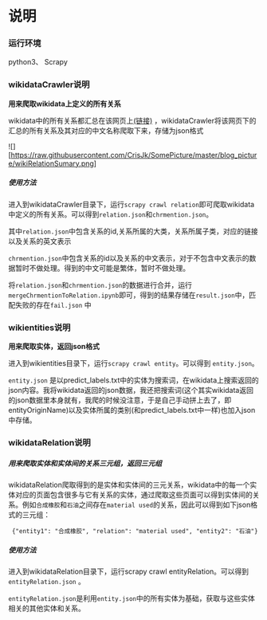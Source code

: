 # 说明

### 运行环境

python3、 Scrapy

### wikidataCrawler说明

**用来爬取wikidata上定义的所有关系**

wikidata中的所有关系都汇总在该网页上[(链接)](https://www.wikidata.org/wiki/Wikidata:List_of_properties/Summary_table) ，wikidataCrawler将该网页下的汇总的所有关系及其对应的中文名称爬取下来，存储为json格式

![][https://raw.githubusercontent.com/CrisJk/SomePicture/master/blog_picture/wikiRelationSumary.png]

##### 使用方法

进入到wikidataCrawler目录下，运行`scrapy crawl relation`即可爬取wikidata中定义的所有关系。可以得到`relation.json`和`chrmention.json`。

其中`relation.json`中包含关系的id,关系所属的大类，关系所属子类，对应的链接以及关系的英文表示

`chrmention.json`中包含关系的id以及关系的中文表示，对于不包含中文表示的数据暂时不做处理。得到的中文可能是繁体，暂时不做处理。



将`relation.json`和`chrmention.json`的数据进行合并，运行`mergeChrmentionToRelation.ipynb`即可，得到的结果存储在`result.json`中，匹配失败的存在`fail.json` 中

### wikientities说明

**用来爬取实体，返回json格式**

进入到wikientities目录下，运行`scrapy crawl entity`。可以得到 `entity.json`。

`entity.json` 是以predict_labels.txt中的实体为搜索词，在wikidata上搜索返回的json内容。我将wikidata返回的json数据，我还把搜索词(这个其实wikidata返回的json数据里本身就有，我爬的时候没注意，于是自己手动拼上去了，即entityOriginName)以及实体所属的类别(和predict_labels.txt中一样)也加入json中存储。

### wikidataRelation说明

##### 用来爬取实体和实体间的关系三元组，返回三元组

wikidataRelation爬取得到的是实体和实体间的三元关系，wikidata中的每一个实体对应的页面包含很多与它有关系的实体，通过爬取这些页面可以得到实体间的关系。例如`合成橡胶`和`石油`之间存在`material used`的关系，因此可以得到如下json格式的三元组：

` {"entity1": "合成橡胶", "relation": "material used", "entity2": "石油"}`

##### 使用方法

进入到wikidataRelation目录下，运行scrapy crawl entityRelation。可以得到`entityRelation.json` 。

`entityRelation.json`是利用`entity.json`中的所有实体为基础，获取与这些实体相关的其他实体和关系。